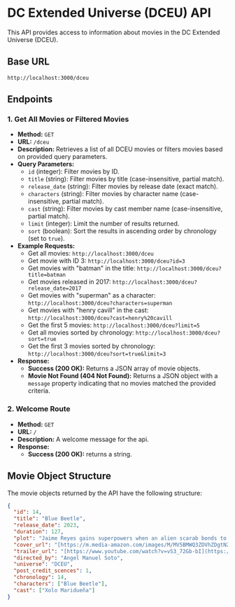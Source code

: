 # DC Extended Universe (DCEU) API

This API provides access to information about movies in the DC Extended Universe (DCEU).

## Base URL

`http://localhost:3000/dceu`

## Endpoints

### 1. Get All Movies or Filtered Movies

* **Method:** `GET`
* **URL:** `/dceu`
* **Description:** Retrieves a list of all DCEU movies or filters movies based on provided query parameters.
* **Query Parameters:**
    * `id` (integer): Filter movies by ID.
    * `title` (string): Filter movies by title (case-insensitive, partial match).
    * `release_date` (string): Filter movies by release date (exact match).
    * `characters` (string): Filter movies by character name (case-insensitive, partial match).
    * `cast` (string): Filter movies by cast member name (case-insensitive, partial match).
    * `limit` (integer): Limit the number of results returned.
    * `sort` (boolean): Sort the results in ascending order by chronology (set to `true`).
* **Example Requests:**
    * Get all movies: `http://localhost:3000/dceu`
    * Get movie with ID 3: `http://localhost:3000/dceu?id=3`
    * Get movies with "batman" in the title: `http://localhost:3000/dceu?title=batman`
    * Get movies released in 2017: `http://localhost:3000/dceu?release_date=2017`
    * Get movies with "superman" as a character: `http://localhost:3000/dceu?characters=superman`
    * Get movies with "henry cavill" in the cast: `http://localhost:3000/dceu?cast=henry%20cavill`
    * Get the first 5 movies: `http://localhost:3000/dceu?limit=5`
    * Get all movies sorted by chronology: `http://localhost:3000/dceu?sort=true`
    * Get the first 3 movies sorted by chronology: `http://localhost:3000/dceu?sort=true&limit=3`
* **Response:**
    * **Success (200 OK):** Returns a JSON array of movie objects.
    * **Movie Not Found (404 Not Found):** Returns a JSON object with a `message` property indicating that no movies matched the provided criteria.

### 2. Welcome Route

* **Method:** `GET`
* **URL:** `/`
* **Description:** A welcome message for the api.
* **Response:**
    * **Success (200 OK):** returns a string.

## Movie Object Structure

The movie objects returned by the API have the following structure:

```json
{
  "id": 14,
  "title": "Blue Beetle",
  "release_date": 2023,
  "duration": 127,
  "plot": "Jaime Reyes gains superpowers when an alien scarab bonds to his spine.",
  "cover_url": "[https://m.media-amazon.com/images/M/MV5BMWQ3ZDVhZDgtN2QwYy00YzFjLTk0YTUtYTZjYzYwN2FmZGY0XkEyXkFqcGdeQXVyMTUzMTg2ODkz._V1_.jpg](https://m.media-amazon.com/images/M/MV5BMWQ3ZDVhZDgtN2QwYy00YzFjLTk0YTUtYTZjYzYwN2FmZGY0XkEyXkFqcGdeQXVyMTUzMTg2ODkz._V1_.jpg)",
  "trailer_url": "[https://www.youtube.com/watch?v=vS3_72Gb-bI](https://www.youtube.com/watch?v=vS3_72Gb-bI)",
  "directed_by": "Angel Manuel Soto",
  "universe": "DCEU",
  "post_credit_scences": 1,
  "chronology": 14,
  "characters": ["Blue Beetle"],
  "cast": ["Xolo Maridueña"]
}
